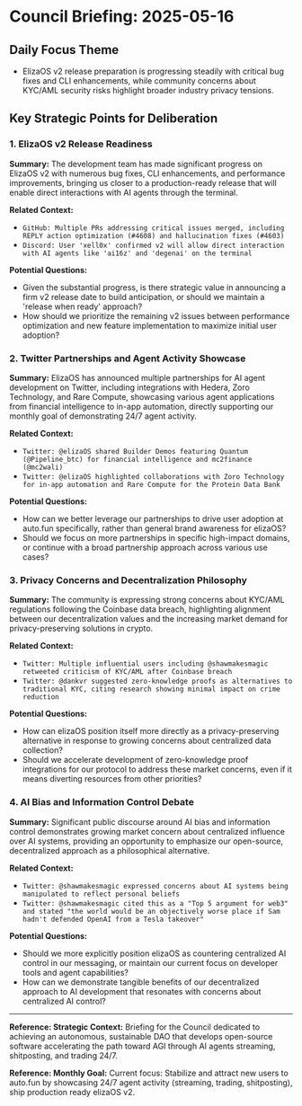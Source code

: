 # Council Briefing: 2025-05-16

## Daily Focus Theme

- ElizaOS v2 release preparation is progressing steadily with critical bug fixes and CLI enhancements, while community concerns about KYC/AML security risks highlight broader industry privacy tensions.

## Key Strategic Points for Deliberation

### 1. ElizaOS v2 Release Readiness

**Summary:** The development team has made significant progress on ElizaOS v2 with numerous bug fixes, CLI enhancements, and performance improvements, bringing us closer to a production-ready release that will enable direct interactions with AI agents through the terminal.

**Related Context:**
- `GitHub: Multiple PRs addressing critical issues merged, including REPLY action optimization (#4608) and hallucination fixes (#4603)`
- `Discord: User 'xell0x' confirmed v2 will allow direct interaction with AI agents like 'ai16z' and 'degenai' on the terminal`

**Potential Questions:**
- Given the substantial progress, is there strategic value in announcing a firm v2 release date to build anticipation, or should we maintain a 'release when ready' approach?
- How should we prioritize the remaining v2 issues between performance optimization and new feature implementation to maximize initial user adoption?

### 2. Twitter Partnerships and Agent Activity Showcase

**Summary:** ElizaOS has announced multiple partnerships for AI agent development on Twitter, including integrations with Hedera, Zoro Technology, and Rare Compute, showcasing various agent applications from financial intelligence to in-app automation, directly supporting our monthly goal of demonstrating 24/7 agent activity.

**Related Context:**
- `Twitter: @elizaOS shared Builder Demos featuring Quantum (@Pipeline_btc) for financial intelligence and mc2finance (@mc2wali)`
- `Twitter: @elizaOS highlighted collaborations with Zoro Technology for in-app automation and Rare Compute for the Protein Data Bank`

**Potential Questions:**
- How can we better leverage our partnerships to drive user adoption at auto.fun specifically, rather than general brand awareness for elizaOS?
- Should we focus on more partnerships in specific high-impact domains, or continue with a broad partnership approach across various use cases?

### 3. Privacy Concerns and Decentralization Philosophy

**Summary:** The community is expressing strong concerns about KYC/AML regulations following the Coinbase data breach, highlighting alignment between our decentralization values and the increasing market demand for privacy-preserving solutions in crypto.

**Related Context:**
- `Twitter: Multiple influential users including @shawmakesmagic retweeted criticism of KYC/AML after Coinbase breach`
- `Twitter: @dankvr suggested zero-knowledge proofs as alternatives to traditional KYC, citing research showing minimal impact on crime reduction`

**Potential Questions:**
- How can elizaOS position itself more directly as a privacy-preserving alternative in response to growing concerns about centralized data collection?
- Should we accelerate development of zero-knowledge proof integrations for our protocol to address these market concerns, even if it means diverting resources from other priorities?

### 4. AI Bias and Information Control Debate

**Summary:** Significant public discourse around AI bias and information control demonstrates growing market concern about centralized influence over AI systems, providing an opportunity to emphasize our open-source, decentralized approach as a philosophical alternative.

**Related Context:**
- `Twitter: @shawmakesmagic expressed concerns about AI systems being manipulated to reflect personal beliefs`
- `Twitter: @shawmakesmagic cited this as a "Top 5 argument for web3" and stated "the world would be an objectively worse place if Sam hadn't defended OpenAI from a Tesla takeover"`

**Potential Questions:**
- Should we more explicitly position elizaOS as countering centralized AI control in our messaging, or maintain our current focus on developer tools and agent capabilities?
- How can we demonstrate tangible benefits of our decentralized approach to AI development that resonates with concerns about centralized AI control?

---
**Reference: Strategic Context:** Briefing for the Council dedicated to achieving an autonomous, sustainable DAO that develops open-source software accelerating the path toward AGI through AI agents streaming, shitposting, and trading 24/7.

**Reference: Monthly Goal:** Current focus: Stabilize and attract new users to auto.fun by showcasing 24/7 agent activity (streaming, trading, shitposting), ship production ready elizaOS v2.